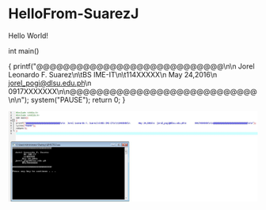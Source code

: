 # HelloFrom-SuarezJ
Hello World!


int main()

{
printf("@@@@@@@@@@@@@@@@@@@@@@@@@@@@\n\n  Jorel Leonardo F. Suarez\n\tBS IME-IT\n\t114XXXXX\n       May 24,2016\n  jorel_pogi@dlsu.edu.ph\n       0917XXXXXXX\n\n@@@@@@@@@@@@@@@@@@@@@@@@@@@@\n\n");
system("PAUSE");
return 0;
}

![](Capture.JPG)
